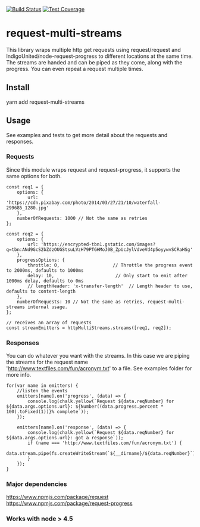 [![Build Status](https://travis-ci.org/luisantunesdeveloper/request-multi-streams.svg?branch=master)](https://travis-ci.org/luisantunesdeveloper/request-multi-streams)
[![Test Coverage](https://codeclimate.com/github/luisantunesdeveloper/request-multi-streams/badges/coverage.svg)](https://codeclimate.com/github/luisantunesdeveloper/request-multi-streams/coverage)  
# request-multi-streams  
This library wraps multiple http get requests using request/request and IndigoUnited/node-request-progress to different locations at the same time. The streams are handed and can be piped as they come, along with the progress. You can even repeat a request multiple times.

## Install
yarn add request-multi-streams

## Usage
See examples and tests to get more detail about the requests and responses.  

### Requests
Since this module wraps request and request-progress, it supports the same options for both.
```
const req1 = {
	options: {
		url: 'https://cdn.pixabay.com/photo/2014/03/27/21/10/waterfall-299685_1280.jpg'
	},
	numberOfRequests: 1000 // Not the same as retries
};

const req2 = {
	options: {
		url: 'https://encrypted-tbn1.gstatic.com/images?q=tbn:ANd9GcS2bZdzOUGStsuLVzH79PTGHMoJ0B_ZpUcJylVdveVd4p5oyywvSCRaHSg'
	},
	progressOptions: {
	    throttle: 0,                    // Throttle the progress event to 2000ms, defaults to 1000ms 
	    delay: 10,                       // Only start to emit after 1000ms delay, defaults to 0ms 
	    // lengthHeader: 'x-transfer-length'  // Length header to use, defaults to content-length 
	},
	numberOfRequests: 10 // Not the same as retries, request-multi-streams internal usage.
};

// receives an array of requests
const streamEmitters = httpMultiStreams.streams([req1, req2]);
```

### Responses
You can do whatever you want with the streams. In this case we are piping the streams for the request name 'http://www.textfiles.com/fun/acronym.txt' to a file. See examples folder for more info.
```
for(var name in emitters) {
	//listen the events
	emitters[name].on('progress', (data) => {
		console.log(chalk.yellow(`Request ${data.reqNumber} for ${data.args.options.url}: ${Number((data.progress.percent * 100).toFixed(1))}% complete`));
	});

	emitters[name].on('response', (data) => {
		console.log(chalk.yellow(`Request ${data.reqNumber} for ${data.args.options.url}: got a response`));
		if (name === 'http://www.textfiles.com/fun/acronym.txt') {
			data.stream.pipe(fs.createWriteStream(`${__dirname}/${data.reqNumber}`));
		}
	});
}
```

### Major dependencies
https://www.npmjs.com/package/request  
https://www.npmjs.com/package/request-progress

### Works with node > 4.5

